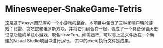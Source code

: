 # Minesweeper-SnakeGame-Tetris
这是基于easyx图形库的一个小游戏的整合。本项目中包含了三种家喻户晓的游戏：扫雷、贪吃蛇和俄罗斯方块，并将它们组合在一起，做成了一个具备保留历史记录功能的单机小游戏，取名HaveFun。如需运行，可以将上述文件放在一个新建的Visual Studio项目中进行运行。
其中的exe可执行文件是成果。
